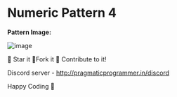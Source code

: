 # Numeric Pattern 4

**Pattern Image:**

![image](../../img/numericpattern4.PNG)

:star2: Star it :fork_and_knife:Fork it :handshake: Contribute to it!

Discord server - http://pragmaticprogrammer.in/discord

Happy Coding :purple_heart:
